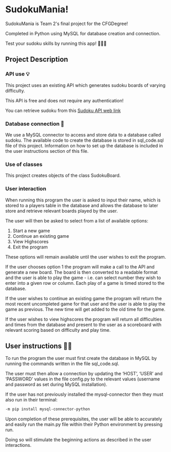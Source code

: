 # SudokuMania!

SudokuMania is Team 2's final project for the CFGDegree!

Completed in Python using MySQL for database creation and connection.

Test your sudoku skills by running this app! 👾👾👾

## Project Description


### API use 💡

This project uses an existing API which generates sudoku boards of varying difficulty.

This API is free and does not require any authentication!

You can retrieve sudoku from this 
[Sudoku API web link](https://sudoku-game-and-api.netlify.app)

### Database connection 🔢

We use a MySQL connector to access and store data to a database called sudoku.
The available code to create the database is stored in sql_code.sql file of this project.
Information on how to set up the database is included in the user instructions section of this file.

### Use of classes

This project creates objects of the class SudokuBoard.

### User interaction

When running this program the user is asked to input their name, which is stored to a players table in the database and allows the database to later store and retrieve relevant boards played by the user.

The user will then be asked to select from a list of available options:
1. Start a new game
2. Continue an existing game
3. View Highscores
4. Exit the program

These options will remain available until the user wishes to exit the program.

If the user chooses option 1 the program will make a call to the API and generate a new board.
The board is then converted to a readable format and the user is able to play the game -
i.e. can select number they wish to enter into a given row or column. Each play of a game is timed stored to the database.

If the user wishes to continue an existing game the program will return the most recent uncompleted game for that user
and the user is able to play the game as previous. The new time will get added to the old time for the game.

If the user wishes to view highscores the program will return all difficulties and times from the database and present
to the user as a scoreboard with relevant scoring based on difficulty and play time. 


## User instructions 👩‍💻

To run the program the user must first create the database in MySQL by running the commands written in the file sql_code.sql.

The user must then allow a connection by updating the ‘HOST’, ‘USER’ and ‘PASSWORD’ values in the file config.py to the relevant values (username and password as set during MySQL installation).

If the user has not previously installed the mysql-connector then they must also run in their terminal:

```bash
-m pip install mysql-connector-python 
```

Upon completion of these prerequisites, the user will be able to accurately and easily run the main.py file within their Python environment by pressing run.

Doing so will stimulate the beginning actions as described in the user interactions.


